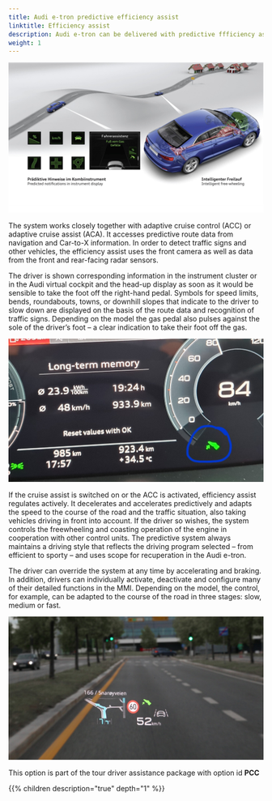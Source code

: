 ```yaml
---
title: Audi e-tron predictive efficiency assist
linktitle: Efficiency assist
description: Audi e-tron can be delivered with predictive ffficiency assist. Predictive Efficiency assist helps the driver to drive preemptively and save energy. 
weight: 1
---
```


![Predictive efficiency assist](predictiveefficient.jpg "Predictive efficiency assist")

The system works closely together with adaptive cruise control (ACC) or adaptive cruise assist (ACA). It accesses predictive route data from navigation and Car-to-X information. 
In order to detect traffic signs and other vehicles, the efficiency assist uses the front camera as well as data from the front and rear-facing radar sensors.

The driver is shown corresponding information in the instrument cluster or in the Audi virtual cockpit and the head-up display as soon as it would be sensible to take the foot off the right-hand pedal. Symbols for speed limits, bends, roundabouts, towns, or downhill slopes that indicate to the driver to slow down are displayed on the basis of the route data and recognition of traffic signs. Depending on the model the gas pedal also pulses against the sole of the driver’s foot – a clear indication to take their foot off the gas.

![Efficiency](efficientsymboletron.jpg "e-tron virtual cockpit with symbol showing to lift the right foot")

If the cruise assist is switched on or the ACC is activated, efficiency assist regulates actively. It decelerates and accelerates predictively and adapts the speed to the course of the road and the traffic situation, also taking vehicles driving in front into account. If the driver so wishes, the system controls the freewheeling and coasting operation of the engine in cooperation with other control units. The predictive system always maintains a driving style that reflects the driving program selected – from efficient to sporty – and uses scope for recuperation in the Audi e-tron.

The driver can override the system at any time by accelerating and braking. In addition, drivers can individually activate, deactivate and configure many of their detailed functions in the MMI. Depending on the model, the control, for example, can be adapted to the course of the road in three stages: slow, medium or fast.

![Headup](headup.jpg "Efficience assistent in headup suggesting to reduce speed")

This option is part of the tour driver assistance package with option id **PCC**


{{% children description="true" depth="1" %}}
